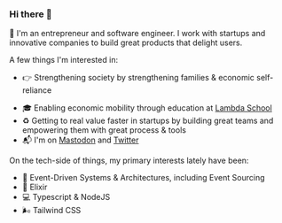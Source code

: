 ### Hi there 👋

👋 I'm an entrepreneur and software engineer. I work with startups and innovative companies to build great products that delight users.

A few things I'm interested in:

- 👉 Strengthening society by strengthening families & economic self-reliance
<!--- 🎙 Podcasts on [Mindfulness](https://www.mymindfulmat.com/moment/) & [Intentional Family Life](https://www.coriaria.com/intentionalfamilymoment/)-->
- 🎓 Enabling economic mobility through education at [Lambda School](https://www.lambdaschool.com)
- ♻️ Getting to real value faster in startups by building great teams and empowering them with great process & tools
- 📬 I'm on [Mastodon](https://mastodon.social/@bja) and [Twitter](https://www.twitter.com/brentjanderson)

On the tech-side of things, my primary interests lately have been:

- 📨 Event-Driven Systems & Architectures, including Event Sourcing
- 🤹‍ Elixir
- 💻 Typescript & NodeJS
- 🌬 Tailwind CSS

<!--
**brentjanderson/brentjanderson** is a ✨ _special_ ✨ repository because its `README.md` (this file) appears on your GitHub profile.

Here are some ideas to get you started:

- 🔭 I’m currently working on ...
- 🌱 I’m currently learning ...
- 👯 I’m looking to collaborate on ...
- 🤔 I’m looking for help with ...
- 💬 Ask me about ...
- 📫 How to reach me: ...
- 😄 Pronouns: ...
- ⚡ Fun fact: ...
-->
